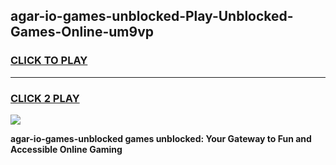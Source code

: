 
## agar-io-games-unblocked-Play-Unblocked-Games-Online-um9vp
<h3>
<a href="https://premium76.site?title=agar-io-games-unblocked&ref=25A">CLICK TO PLAY</a></h3>
<hr>

<h3>
<a href="https://premium76.site?title=agar-io-games-unblocked&ref=25A">CLICK 2 PLAY</a>
  
</h3>

<a href="https://premium76.site?title=agar-io-games-unblocked&ref=25A"><img src="https://clearcache.store/games.png"></a>


**agar-io-games-unblocked games unblocked: Your Gateway to Fun and Accessible Online Gaming**
